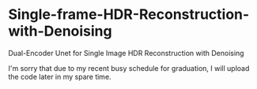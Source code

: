 # Single-frame-HDR-Reconstruction-with-Denoising
Dual-Encoder Unet for Single Image HDR Reconstruction with Denoising

I'm sorry that due to my recent busy schedule for graduation, I will upload the code later in my spare time.
